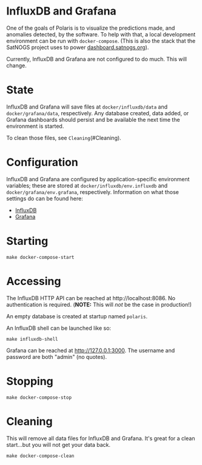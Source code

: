 # InfluxDB and Grafana

One of the goals of Polaris is to visualize the predictions made, and
anomalies detected, by the software.  To help with that, a local
development environment can be run with `docker-compose`.  (This is
also the stack that the SatNOGS project uses to power
[dashboard.satnogs.org](https://dashboard.satnogs.org)).

Currently, InfluxDB and Grafana are not configured to do much.  This
will change.

# State

InfluxDB and Grafana will save files at `docker/influxdb/data` and
`docker/grafana/data`, respectively.  Any database created, data
added, or Grafana dashboards should persist and be available the next
time the environment is started.

To clean those files, see `Cleaning`(#Cleaning).

# Configuration

InfluxDB and Grafana are configured by application-specific
environment variables; these are stored at
`docker/influxdb/env.influxdb` and `docker/grafana/env.grafana`,
respectively.  Information on what those settings do can be found
here:

- [InfluxDB](https://hub.docker.com/_/influxdb/)
- [Grafana](https://grafana.com/docs/installation/docker/)

# Starting

```
make docker-compose-start
```

# Accessing

The InfluxDB HTTP API can be reached at http://localhost:8086.  No
authentication is required.  (**NOTE:** This will *not* be the case in
production!)

An empty database is created at startup named `polaris`.

An InfluxDB shell can be launched like so:

```
make influxdb-shell
```

Grafana can be reached at http://127.0.0.1:3000.  The username and
password are both "admin" (no quotes).

# Stopping

```
make docker-compose-stop
```

# Cleaning

This will remove all data files for InfluxDB and Grafana.  It's great
for a clean start...but you will not get your data back.

```
make docker-compose-clean
```
